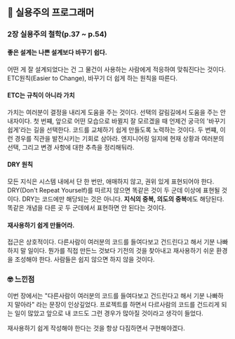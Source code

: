## 📘 실용주의 프로그래머

### 2장 실용주의 철학(p.37 ~ p.54)

#### 좋은 설계는 나쁜 설계보다 바꾸기 쉽다.

어떤 게 잘 설계되었다는 건 그 물건이 사용하는 사람에게 적응하여 맞춰진다는 것이다. ETC원칙(Easier to Change), 바꾸기 더 쉽게 하는 원칙을 따른다.

#### ETC는 규칙이 아니라 가치

가치는 여러분이 결정을 내리게 도움을 주는 것이다. 선택의 갈림길에서 도움을 주는 안내자이다.
첫 번쨰, 앞으로 어떤 모습으로 바뀔지 잘 모르겠을 때 언제건 궁극의 '바꾸기 쉽게'라는 길을 선택한다. 코드를 교체하기 쉽게 만들도록 노력하는 것이다.
두 번쨰, 이런 경우를 직관을 발전시키는 기회로 삼아라. 엔지니어링 일지에 현재 상황과 여러분의 선택, 그리고 변경 사항에 대한 추측을 정리해둬라.

#### DRY 원칙

모든 지식은 시스템 내에서 단 한 번만, 애매하지 않고, 권위 있게 표현되어야 한다. DRY(Don't Repeat Yourself)를 따르지 않으면 똑같은 것이 두 군데 이상에 표현될 것이다.
DRY는 코드에만 해당되는 것은 아니다. **지식의 중복, 의도의 중복**에도 해당된다. 똑같은 개념을 다른 곳 두 군데에서 표현하면 안 된다는 것이다.

#### 재사용하기 쉽게 만들어라.

접근은 상호적이다. 다른사람이 여러분의 코드를 들여다보고 건드린다고 해서 기분 나빠하지 말 일이다. 뭔가를 직접 만든느 것보다 기전의 것을 찾아내고 재사용하기 쉬운 환경을 조성해야 한다. 사람들은 쉽지 않으면 하지 않을 것이다.

### 🤓 느낀점

이번 장에서는 "다른사람이 여러분의 코드를 들여다보고 건드린다고 해서 기분 나빠하지 말아라" 라는 문장이 인상깊었다. 프로젝트를 하면서 다르사람의 코드를 건드리게 되는 일이 많았고 앞으로 내 코드도 그런 경우가 많아질 것이라고 생각이 들었다.

재사용하기 쉽게 작성해야 한다는 것을 항상 다짐하면서 구현해야겠다.
